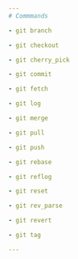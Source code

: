 ```yaml
---
# Commmands

- git branch 

- git checkout

- git cherry_pick

- git commit

- git fetch

- git log

- git merge

- git pull

- git push

- git rebase

- git reflog

- git reset

- git rev_parse

- git revert

- git tag

---
```

